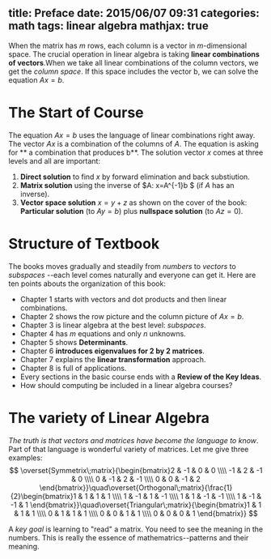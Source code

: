 title: Preface
date: 2015/06/07 09:31
categories: math
tags: linear algebra
mathjax: true
---
When the matrix has *m* rows, each column is a vector in *m*-dimensional space. The crucial operation in linear algebra is taking **linear combinations of vectors**.When we take all linear combinations of the column vectors, we get the *column space*. If this space includes the vector b, we can solve the equation $Ax=b$.
# The Start of Course
The equation $Ax=b$ uses the language of linear combinations right away. The vector $Ax$ is a combination of the columns of $A$. The equation is asking for ** a combination that produces b**. The solution vector $x$ comes at three levels and all are important:
1. **Direct solution** to find $x$ by forward elimination and back substiution.
2. **Matrix solution** using the inverse of $A: x=A^{-1}b $ (if $A$ has an inverse).
3. **Vector space solution** $x = y + z$ as shown on the cover of the book:      **Particular solution** (to $Ay=b$) plus **nullspace solution** (to $Az=0$). 

# Structure of Textbook
The books moves gradually and steadily from *numbers* to *vectors* to *subspaces* --each level comes naturally and everyone can get it.
Here are ten points abouts the organization of this book:
+ Chapter 1 starts with vectors and dot products and then linear combinations.
+ Chapter 2 shows the row picture and the column picture of $Ax=b$.
+ Chapter 3 is linear algebra at the best level: *subspaces*.
+ Chapter 4 has *m* equations and only *n* unknowns.
+ Chapter 5 shows **Determinants**.
+ Chapter 6 **introduces eigenvalues for 2 by 2 matrices**.
+ Chapter 7 explains the **linear transformation** approach.
+ Chapter 8 is full of applications.
+ Every sections in the basic course ends with a **Review of the Key Ideas**.
+ How should computing be included in a linear algebra courses?

# The variety of Linear Algebra
*The truth is that vectors and matrices have become the language to know*. Part of that language is wonderful variety of matrices. Let me give three examples:
$$
\overset{Symmetrix\;matrix}{\begin{bmatrix}2 & -1 & 0 & 0 \\\\
-1 & 2 & -1 & 0  \\\\
0 & -1 & 2 & -1  \\\\
0 & 0 & -1 & 2
\end{bmatrix}}\quad\overset{Orthogonal\;matrix}{\frac{1}{2}\begin{bmatrix}1 & 1 & 1 & 1  \\\\
1 & -1 & 1 & -1  \\\\
1 & 1 & -1 & -1  \\\\
1 & -1 & -1 & 1
\end{bmatrix}}\quad\overset{Triangular\;matrix}{\begin{bmatrix}1 & 1 & 1 & 1 \\\\
0 & 1 & 1 & 1  \\\\
0 & 0 & 1 & 1   \\\\
0 & 0 & 0 & 1
\end{bmatrix}}
$$

A *key goal* is learning to "read" a matrix. You need to see the meaning in the numbers. This is really the essence of mathematrics--patterns and their meaning.

